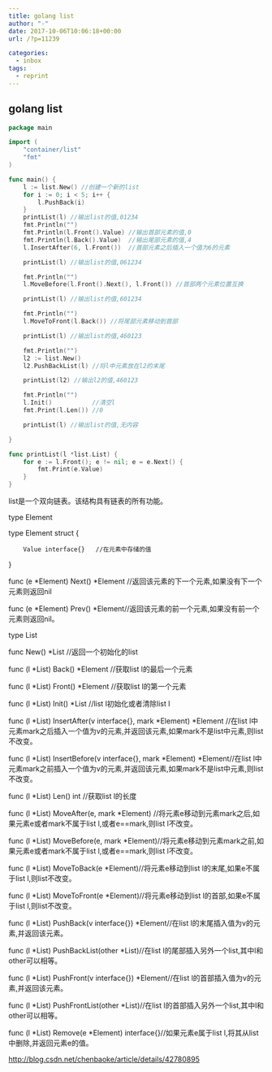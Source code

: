 ```yaml
---
title: golang list
author: "-"
date: 2017-10-06T10:06:18+00:00
url: /?p=11239

categories:
  - inbox
tags:
  - reprint
---
```

## golang list

```go
package main

import (
	"container/list"
	"fmt"
)

func main() {
	l := list.New() //创建一个新的list
	for i := 0; i < 5; i++ {
		l.PushBack(i)
	}
	printList(l) //输出list的值,01234
	fmt.Println("")
	fmt.Println(l.Front().Value) //输出首部元素的值,0
	fmt.Println(l.Back().Value)  //输出尾部元素的值,4
	l.InsertAfter(6, l.Front())  //首部元素之后插入一个值为6的元素

	printList(l) //输出list的值,061234

	fmt.Println("")
	l.MoveBefore(l.Front().Next(), l.Front()) //首部两个元素位置互换

	printList(l) //输出list的值,601234

	fmt.Println("")
	l.MoveToFront(l.Back()) //将尾部元素移动到首部

	printList(l) //输出list的值,460123

	fmt.Println("")
	l2 := list.New()
	l2.PushBackList(l) //将l中元素放在l2的末尾

	printList(l2) //输出l2的值,460123

	fmt.Println("")
	l.Init()           //清空l
	fmt.Print(l.Len()) //0

	printList(l) //输出list的值,无内容

}

func printList(l *list.List) {
	for e := l.Front(); e != nil; e = e.Next() {
		fmt.Print(e.Value)
	}
}

```

list是一个双向链表。该结构具有链表的所有功能。

type Element

type Element struct {

        Value interface{}   //在元素中存储的值
    

}

func (e *Element) Next() *Element //返回该元素的下一个元素,如果没有下一个元素则返回nil
  
func (e *Element) Prev() *Element//返回该元素的前一个元素,如果没有前一个元素则返回nil。
  
type List
  
func New() *List //返回一个初始化的list
  
func (l *List) Back() *Element //获取list l的最后一个元素
  
func (l *List) Front() *Element //获取list l的第一个元素
  
func (l *List) Init() *List //list l初始化或者清除list l
  
func (l *List) InsertAfter(v interface{}, mark *Element) *Element //在list l中元素mark之后插入一个值为v的元素,并返回该元素,如果mark不是list中元素,则list不改变。
  
func (l *List) InsertBefore(v interface{}, mark *Element) *Element//在list l中元素mark之前插入一个值为v的元素,并返回该元素,如果mark不是list中元素,则list不改变。
  
func (l *List) Len() int //获取list l的长度
  
func (l *List) MoveAfter(e, mark *Element) //将元素e移动到元素mark之后,如果元素e或者mark不属于list l,或者e==mark,则list l不改变。
  
func (l *List) MoveBefore(e, mark *Element)//将元素e移动到元素mark之前,如果元素e或者mark不属于list l,或者e==mark,则list l不改变。
  
func (l *List) MoveToBack(e *Element)//将元素e移动到list l的末尾,如果e不属于list l,则list不改变。
  
func (l *List) MoveToFront(e *Element)//将元素e移动到list l的首部,如果e不属于list l,则list不改变。
  
func (l *List) PushBack(v interface{}) *Element//在list l的末尾插入值为v的元素,并返回该元素。
  
func (l *List) PushBackList(other *List)//在list l的尾部插入另外一个list,其中l和other可以相等。
  
func (l *List) PushFront(v interface{}) *Element//在list l的首部插入值为v的元素,并返回该元素。
  
func (l *List) PushFrontList(other *List)//在list l的首部插入另外一个list,其中l和other可以相等。
  
func (l *List) Remove(e *Element) interface{}//如果元素e属于list l,将其从list中删除,并返回元素e的值。

http://blog.csdn.net/chenbaoke/article/details/42780895

